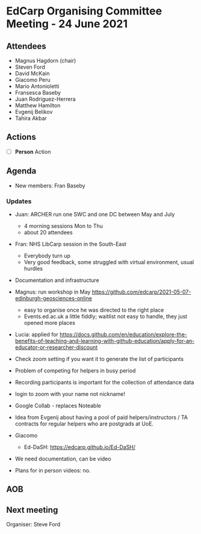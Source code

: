 # EdCarp Organising Committee Meeting - 24 June 2021

## Attendees

* Magnus Hagdorn (chair)
* Steven Ford
* David McKain
* Giacomo Peru
* Mario Antonioletti
* Fransesca Baseby
* Juan Rodriguez-Herrera
* Matthew Hamilton
* Evgenij Belikov
* Tahira Akbar

## Actions
- [ ] **Person** Action

## Agenda
* New members: Fran Baseby

### Updates
* Juan: ARCHER run one SWC and one DC between May and July
  * 4 morning sessions Mon to Thu
  * about 20 attendees
* Fran: NHS LibCarp session in the South-East
  * Everybody turn up
  * Very good feedback, some struggled with virtual environment, usual hurdles
* Documentation and infrastructure
* Magnus: run workshop in May https://github.com/edcarp/2021-05-07-edinburgh-geosciences-online
  * easy to organise once he was directed to the right place
  * Events.ed.ac.uk a little fiddly; waitlist not easy to handle, they just opened more places
* Lucia: applied for https://docs.github.com/en/education/explore-the-benefits-of-teaching-and-learning-with-github-education/apply-for-an-educator-or-researcher-discount
* Check zoom setting if you want it to generate the list of participants
* Problem of competing for helpers in busy period
* Recording participants is important for the collection of attendance data
* login to zoom with your name not nickname!
* Google Collab - replaces Noteable
* Idea from Evgenij about having a pool of paid helpers/instructors / TA contracts for regular helpers who are postgrads at UoE.

* Giacomo
  * Ed-DaSH: https://edcarp.github.io/Ed-DaSH/
* We need documentation, can be video
* Plans for in person videos: no.

## AOB

## Next meeting  
Organiser: Steve Ford
